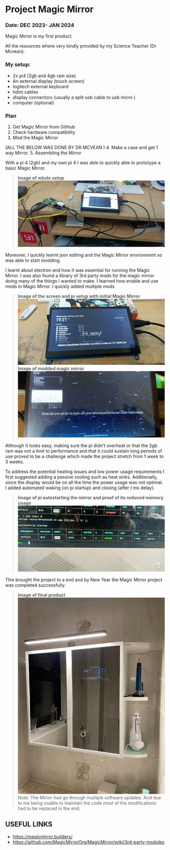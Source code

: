 # Project Magic Mirror 
### Date:   DEC 2023- JAN 2024

Magic Mirror is my first product.

All the resources where very kindly provided by my Science Teacher (Dr Mcvean).


### My setup:
- 2x pi4 (2gb and 4gb ram size) 
- An external display  (touch screen)
- logitech external keyboard
- hdmi cables 
- display connectors (usually a split usb cable to usb micro )
- computer (optional)

### Plan
1. Get Magic Mirror from GitHub           
2. Check hardware compatibility 
3. Mod the Magic Mirror
 
(ALL THE BELOW WAS DONE BY DR MCVEAN )
4. Make a case and get 1 way Mirror.
5. Assembling the Mirror


With a pi 4 (2gb) and my own pi 4 I was able to quickly able to prototype
a basic Magic Mirror.
> **Image of whole setup**
>![IMAGE](assets/images/Fullview.jpg)


Moreover, I quickly learnt json editing and the Magic Mirror environment so was able to start modding.

I learnt about electron and how it was  essential for running the Magic Mirror.
I was also  found a library of 3rd party mods for the magic mirror doing many of the things I wanted to make. 
I learned how enable and use mods in Magic  Mirror. I quickly added multiple mods 
> **Image of the screen and pi setup with initial Magic Mirror**
>![IMAGE](assets/images/Screen1.jpg)
> **Image of modded magic mirror**
>![IMAGE](assets/images/c3.jpg)

Although it looks easy, making sure the pi didn't overheat or that the 
2gb ram was not a limit to performance and that it could sustain 
long periods of use proved to be a challenge which made the project stretch 
from 1 week to 3 weeks. 

To address the potential heating issues and low power usage requirements I first suggested adding a passive cooling
such as heat sinks. Additionally, since the display would be on all the time the power usage was not optimal. 
I added automated waking (on pi startup) and closing (after *t* ms delay). 
> **Image of pi autostarting the mirror and proof of its reduced memory usage**
>![IMAGE](assets/images/autostart.jpg)

This brought the project to a end and by New Year the Magic Mirror project was completed successfully.
> **Image of final product**
>![IMAGE](assets/images/processed-ABB905E0-B53C-4F99-90C0-2FCEA73494C0.jpeg)
Note: The Mirror had go through mulitple software updates. And due to me being unable to maintain the code most of the modifications had to be replaced in the end.
## USEFUL LINKS 
- https://magicmirror.builders/
- https://github.com/MagicMirrorOrg/MagicMirror/wiki/3rd-party-modules